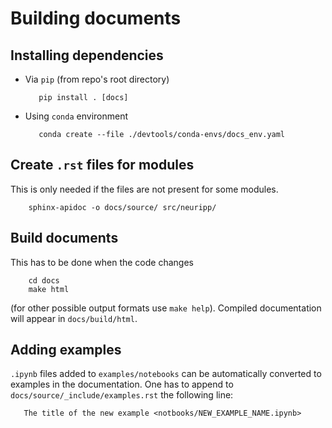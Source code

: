 # Building documents

## Installing dependencies
 - Via `pip` (from repo's root directory)
     ```
        pip install . [docs]    
     ```
 - Using `conda` environment
    ```
       conda create --file ./devtools/conda-envs/docs_env.yaml
    ```
## Create `.rst` files for modules
This is only needed if the files are not present for some modules.
```
    sphinx-apidoc -o docs/source/ src/neuripp/
```
## Build documents
This has to be done when the code changes
```
    cd docs
    make html  
```
(for other possible output formats use `make help`).
Compiled documentation will appear in `docs/build/html`.

## Adding examples
`.ipynb` files added to `examples/notebooks` can be automatically converted to examples in the documentation.
One has to append to `docs/source/_include/examples.rst` the following line:
```
   The title of the new example <notbooks/NEW_EXAMPLE_NAME.ipynb> 
```
